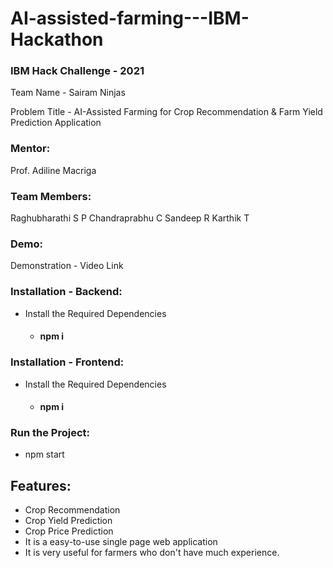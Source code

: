 # AI-assisted-farming---IBM-Hackathon

<h3>IBM Hack Challenge - 2021</h3>

Team Name - Sairam Ninjas

Problem Title - AI-Assisted Farming for Crop Recommendation & Farm Yield Prediction Application

<h3>Mentor:</h3>
Prof. Adiline Macriga

<h3>Team Members:</h3>
Raghubharathi S P
Chandraprabhu C
Sandeep R
Karthik T

<h3>Demo:</h3>
Demonstration - Video Link
<h3>Installation - Backend:</h3>
<ul>
<li>Install the Required Dependencies</li>
<ul>
<li>
  <h4>npm i</h4>
</li>
</ul>
</ul>

<h3>Installation - Frontend:</h3>
<ul>
<li>Install the Required Dependencies</li>
<ul>
<li>
  <h4>npm i</h4>
</li>
</ul>
</ul>

<h3>Run the Project:</h3>
<ul>
<li>npm start</li>
</ul>

<h2>Features:</h2>
<ul>
<li>
Crop Recommendation
</li>
<li>
Crop Yield Prediction
</li>
<li>
Crop Price Prediction
</li>
<li>
It is a easy-to-use single page web application
</li>
<li>
It is very useful for farmers who don't have much experience.
</li>
</ul>
